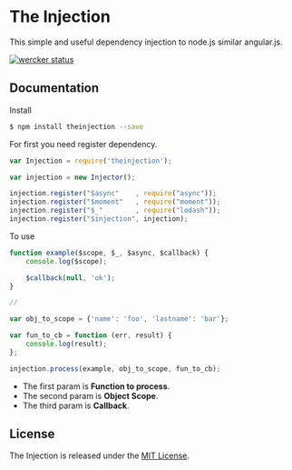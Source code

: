 # The Injection

This simple and useful dependency injection to node.js similar angular.js.

[![wercker status](https://app.wercker.com/status/8d500ae3d6d286f7f54987bbe441d041/s "wercker status")](https://app.wercker.com/project/bykey/8d500ae3d6d286f7f54987bbe441d041)

## Documentation

Install
```bash
$ npm install theinjection --save
```

For first you need register dependency.

```javascript
var Injection = require('theinjection');

var injection = new Injector();

injection.register("$async"    , require("async"));
injection.register("$moment"   , require("moment"));
injection.register("$_"        , require("lodash"));
injection.register("$injection", injection);
```

To use

```javascript
function example($scope, $_, $async, $callback) {
    console.log($scope);

    $callback(null, 'ok');
}

//

var obj_to_scope = {'name': 'foo', 'lastname': 'bar'};

var fun_to_cb = function (err, result) {
    console.log(result);
};

injection.process(example, obj_to_scope, fun_to_cb);
```
- The first param is **Function to process**.
- The second param is **Object Scope**.
- The third param is  **Callback**.

## License

The Injection is released under the [MIT License](https://github.com/felipefdl/theinjection/blob/master/LICENSE.md).
